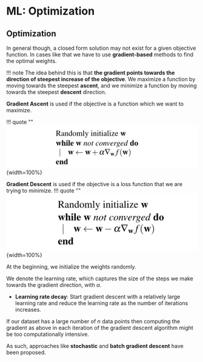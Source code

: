 # ML: Optimization

## Optimization

In general though, a closed form solution may not exist for a given objective function. In cases like that we have to use **gradient-based** methods to find the optimal weights.

!!! note
    The idea behind this is that **the gradient points towards the direction of steepest increase of the objective**. We maximize a function by moving towards the steepest **ascent**, and we minimize a function by moving towards the steepest **descent** direction.

**Gradient Ascent** is used if the objective is a function which we want to maximize.

!!! quote ""
    ![alt text](../img/gradient-ascent.png){width=100%}

**Gradient Descent** is used if the objective is a loss function that we are
trying to minimize.
!!! quote ""
    ![alt text](../img/gradient-descent.png){width=100%}

At the beginning, we initialize the weights randomly. 

We denote the learning rate, which captures the size of the steps we make towards the gradient direction, with $\alpha$.

* **Learning rate decay**: Start gradient descent with a relatively large learning rate
and reduce the learning rate as the number of iterations increases. 

If our dataset has a large number of $n$ data points then computing the gradient
as above in each iteration of the gradient descent algorithm might be too computationally
intensive.

As such, approaches like **stochastic** and **batch gradient descent** have been proposed.